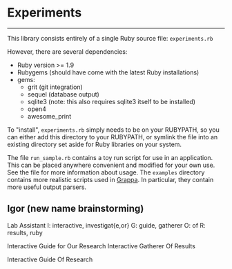 # Experiments
------------

This library consists entirely of a single Ruby source file: `experiments.rb`

However, there are several dependencies:

- Ruby version >= 1.9
- Rubygems (should have come with the latest Ruby installations)
- gems:
  - grit (git integration)
  - sequel (database output)
  - sqlite3 (note: this also requires sqlite3 itself to be installed)
  - open4
  - awesome_print

To "install", `experiments.rb` simply needs to be on your RUBYPATH, so you can either add this directory to your RUBYPATH, or symlink the file into an existing directory set aside for Ruby libraries on your system.

The file `run_sample.rb` contains a toy run script for use in an application. This can be placed anywhere convenient and modified for your own use. See the file for more information about usage. The `examples` directory contains more realistic scripts used in [Grappa](http://sampa.cs.washington.edu/grappa). In particular, they contain more useful output parsers.


## Igor (new name brainstorming)
Lab Assistant
I: interactive, investigat{e,or}
G: guide, gatherer
O: of
R: results, ruby

Interactive Guide for Our Research
Interactive Gatherer Of Results

Interactive Guide Of Research
